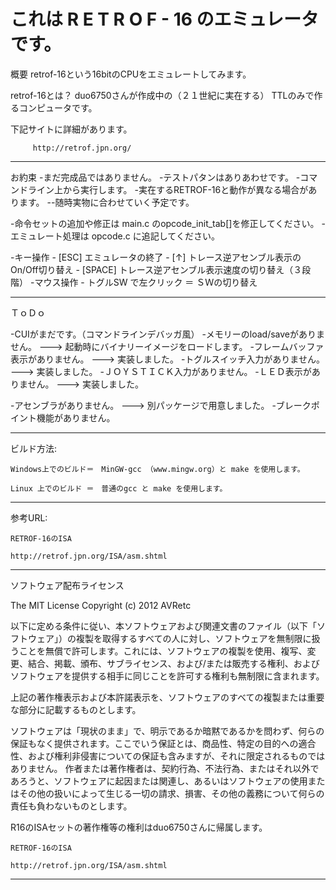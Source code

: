#	これは R E T R O F - 16  のエミュレータです。

概要
  retrof-16という16bitのCPUをエミュレートしてみます。



retrof-16とは？
  duo6750さんが作成中の（２１世紀に実在する）
  TTLのみで作るコンピュータです。

  下記サイトに詳細があります。



         http://retrof.jpn.org/



-----------------------------------------------------
お約束
-まだ完成品ではありません。
-テストパタンはありあわせです。
-コマンドライン上から実行します。
-実在するRETROF-16と動作が異なる場合があります。
--随時実物に合わせていく予定です。



-命令セットの追加や修正は main.c のopcode_init_tab[]を修正してください。
-エミュレート処理は opcode.c に追記してください。

-キー操作
	-	[ESC]	エミュレータの終了
	-	[↑]	トレース逆アセンブル表示のOn/Off切り替え
	-	[SPACE]	トレース逆アセンブル表示速度の切り替え（３段階）
-マウス操作
	-	トグルSW で左クリック	＝	ＳＷの切り替え


-----------------------------------------------------
ＴｏＤｏ

-CUIがまだです。（コマンドラインデバッガ風）
-メモリーのload/saveがありません。	---> 起動時にバイナリーイメージをロードします。
-フレームバッファ表示がありません。	---> 実装しました。
-トグルスイッチ入力がありません。   ---> 実装しました。
-ＪＯＹＳＴＩＣＫ入力がありません。
-ＬＥＤ表示がありません。			---> 実装しました。

-アセンブラがありません。			---> 別パッケージで用意しました。
-ブレークポイント機能がありません。


-----------------------------------------------------
ビルド方法:

	Windows上でのビルド＝　MinGW-gcc （www.mingw.org）と make を使用します。

	Linux 上でのビルド ＝　普通のgcc と make を使用します。


-----------------------------------------------------
参考URL:

	RETROF-16のISA

	http://retrof.jpn.org/ISA/asm.shtml


-----------------------------------------------------
ソフトウェア配布ライセンス

The MIT License
 Copyright (c) 2012  AVRetc

以下に定める条件に従い、本ソフトウェアおよび関連文書のファイル（以下「ソフトウェア」）の複製を取得するすべての人に対し、ソフトウェアを無制限に扱うことを無償で許可します。これには、ソフトウェアの複製を使用、複写、変更、結合、掲載、頒布、サブライセンス、および/または販売する権利、およびソフトウェアを提供する相手に同じことを許可する権利も無制限に含まれます。 

上記の著作権表示および本許諾表示を、ソフトウェアのすべての複製または重要な部分に記載するものとします。 

ソフトウェアは「現状のまま」で、明示であるか暗黙であるかを問わず、何らの保証もなく提供されます。ここでいう保証とは、商品性、特定の目的への適合性、および権利非侵害についての保証も含みますが、それに限定されるものではありません。 作者または著作権者は、契約行為、不法行為、またはそれ以外であろうと、ソフトウェアに起因または関連し、あるいはソフトウェアの使用またはその他の扱いによって生じる一切の請求、損害、その他の義務について何らの責任も負わないものとします。 


R16のISAセットの著作権等の権利はduo6750さんに帰属します。

	RETROF-16のISA

	http://retrof.jpn.org/ISA/asm.shtml

-----------------------------------------------------
